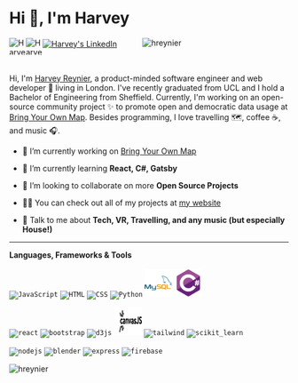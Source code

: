 

<!--
**hreynier/hreynier** is a ✨ _special_ ✨ repository because its `README.md` (this file) appears on your GitHub profile.

Here are some ideas to get you started:

- 🔭 I’m currently working on ...
- 🌱 I’m currently learning ...
- 👯 I’m looking to collaborate on ...
- 🤔 I’m looking for help with ...
- 💬 Ask me about ...
- 📫 How to reach me: ...
- 😄 Pronouns: ...
- ⚡ Fun fact: ...
-->

# Hi 👋, I'm Harvey #
<a href="https://twitter.com/harveyreynier" target="_blank"><img align="left" src="https://cdn.jsdelivr.net/npm/simple-icons@3.0.1/icons/twitter.svg" alt="Harvey's Twiiter" height="30" width="30" /></a>
<a href="https://linkedin.com/in/harveyreynier" target="_blank"><img align="center" src="https://cdn.jsdelivr.net/npm/simple-icons@3.0.1/icons/linkedin.svg" alt="Harvey's LinkedIn" height="30" width="30" /></a>
<a href="mailto:harvey.reynier@gmail.com" target="_blank"><img align="left" src="https://cdn.jsdelivr.net/npm/simple-icons@3.0.1/icons/gmail.svg" alt="Harvey's Mail" height="30" width="30" /></a>       <img src="https://komarev.com/ghpvc/?username=hreynier" alt="hreynier" />

<br />

Hi, I'm [Harvey Reynier](https://harveyreynier.com), a product-minded software engineer and web developer 🚀 living in London. I've recently graduated from UCL and I hold a Bachelor of Engineering from Sheffield. Currently, I'm working on an open-source community project ✨ to promote open and democratic data usage at [Bring Your Own Map](https://bring-your-own-map.firebaseapp.com/). Besides programming, I love travelling 🗺️, coffee ☕, and music 🎧.



- 🔭 I’m currently working on [Bring Your Own Map](https://bring-your-own-map.firebaseapp.com/)

- 🌱 I’m currently learning **React, C#, Gatsby**

- 👯 I’m looking to collaborate on more **Open Source Projects**

- 👨‍💻 You can check out all of my projects at [my website](harveyreynier.com)

- 💬 Talk to me about **Tech, VR, Travelling, and any music (but especially House!)**
---

**Languages, Frameworks & Tools**
<br /> <br />
<code><img src="https://devicons.github.io/devicon/devicon.git/icons/javascript/javascript-original.svg" alt="JavaScript" width="50" height="50"/></code>
<code><img src="https://devicons.github.io/devicon/devicon.git/icons/html5/html5-original-wordmark.svg" alt="HTML" width="50" height="50"/></code>
<code><img src="https://devicons.github.io/devicon/devicon.git/icons/css3/css3-original-wordmark.svg" alt="CSS" width="50" height="50"/></code>
<code><img src="https://devicons.github.io/devicon/devicon.git/icons/python/python-original.svg" alt="Python" width="50" height="50"/></code>
<code><img src="https://raw.githubusercontent.com/devicons/devicon/40cd6bc89a299dc50ac289f8e3b071d0dff49d9c/icons/mysql/mysql-original-wordmark.svg" alt="SQL" width="50" height="50" /></code>
<code><img src="https://raw.githubusercontent.com/devicons/devicon/40cd6bc89a299dc50ac289f8e3b071d0dff49d9c/icons/csharp/csharp-original.svg" alt="csharp" width="50" height="50" /></code>
  
  
<code><img src="https://devicons.github.io/devicon/devicon.git/icons/react/react-original-wordmark.svg" alt="react" width="50" height="50"/></code>
<code><img src="https://devicons.github.io/devicon/devicon.git/icons/bootstrap/bootstrap-plain.svg" alt="bootstrap" width="50" height="50"/></code>
<code><img src="https://devicons.github.io/devicon/devicon.git/icons/d3js/d3js-original.svg" alt="d3js" width="50" height="50"/></code> 
<code><img src="https://raw.githubusercontent.com/Hardik0307/Hardik0307/master/assets/canvasjs-charts.svg" alt="canvasjs" width="50" height="50"/></code>
<code><img src="https://www.vectorlogo.zone/logos/tailwindcss/tailwindcss-icon.svg" alt="tailwind" width="50" height="50"/></code>
<code><img src="https://upload.wikimedia.org/wikipedia/commons/0/05/Scikit_learn_logo_small.svg" alt="scikit_learn" width="50" height="50"/></code>  
  
<code><img src="https://devicons.github.io/devicon/devicon.git/icons/nodejs/nodejs-original-wordmark.svg" alt="nodejs" width="50" height="50"/></code>
<code><img src="https://download.blender.org/branding/community/blender_community_badge_white.svg" alt="blender" width="50" height="50"/></code>
<code><img src="https://devicons.github.io/devicon/devicon.git/icons/express/express-original-wordmark.svg" alt="express" width="50" height="50"/></code>
<code><img src="https://www.vectorlogo.zone/logos/firebase/firebase-icon.svg" alt="firebase"  width="50" height="50"/></code>  

<!--
<p><img align="left" src="https://github-readme-stats.vercel.app/api/top-langs/?username=hreynier&layout=compact" alt="hreynier" /></p>
-->
<p><img align="left" src="https://github-readme-stats.vercel.app/api?username=hreynier&show_icons=true" alt="hreynier" /></p>
